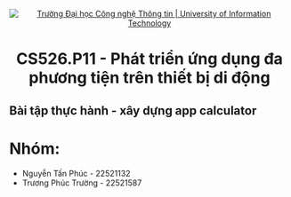 <p align="center">
  <a href="https://www.uit.edu.vn/" title="Trường Đại học Công nghệ Thông tin" style="border: 5;">
    <img src="https://i.imgur.com/WmMnSRt.png" alt="Trường Đại học Công nghệ Thông tin | University of Information Technology">
  </a>
</p>

<!-- Title -->
<h1 align="center"><b>CS526.P11 - Phát triển ứng dụng đa phương tiện trên thiết bị di động</b></h1>

## Bài tập thực hành - xây dựng app calculator
# Nhóm:
* Nguyễn Tấn Phúc - 22521132
* Trương Phúc Trường - 22521587
